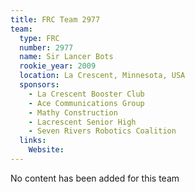 ```yaml
---
title: FRC Team 2977
team:
  type: FRC
  number: 2977
  name: Sir Lancer Bots
  rookie_year: 2009
  location: La Crescent, Minnesota, USA
  sponsors:
    - La Crescent Booster Club
    - Ace Communications Group
    - Mathy Construction
    - Lacrescent Senior High
    - Seven Rivers Robotics Coalition
  links:
    Website: 
---
```

No content has been added for this team